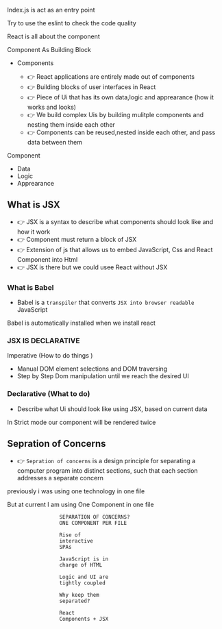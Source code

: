 Index.js is act as an entry point 


Try to use the eslint to check the code quality

React is all about the component 

Component As Building Block

- Components 

    -  👉 React applications are entirely made out of components
    -  👉 Building blocks of user interfaces in React 
    -  👉 Piece of Ui that has its own data,logic and apprearance (how it works and looks)
    -  👉 We build complex Uis by building mulitple components and nesting them inside each other
    -  👉 Components can be reused,nested inside each other, and pass data between them 


Component 

 - Data
 - Logic
 - Apprearance
## What is JSX

-  👉 JSX is a syntax to describe what components should look like and how it work
-  👉 Component must return a block of JSX
-  👉 Extension of js that allows us to embed JavaScript, Css and React Component into Html
-  👉 JSX is there but we could usee React without JSX
### What is Babel 

- Babel is a `transpiler` that converts `JSX into browser readable` JavaScript

Babel is automatically installed when we install react




### JSX IS DECLARATIVE

Imperative (How to do things )

- Manual DOM element selections and DOM traversing
-  Step by Step Dom manipulation until we reach the desired UI


### Declarative (What to do)

- Describe what Ui should look like using JSX, based on current data 



In Strict mode our component will be rendered twice


## Sepration of Concerns 

  -  👉 `Sepration of concerns` is a design principle for separating a computer program into distinct sections, such that each section addresses a separate concern
  
previously i was using one technology in one file 

But at current I am using One Component in one file


```
                 SEPARATION OF CONCERNS?
                 ONE COMPONENT PER FILE

                 Rise of
                 interactive
                 SPAs

                 JavaScript is in
                 charge of HTML

                 Logic and UI are
                 tightly coupled

                 Why keep them
                 separated?

                 React
                 Components + JSX

```